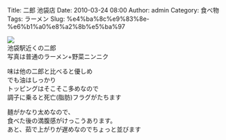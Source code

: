 Title: 二郎 池袋店
Date: 2010-03-24 08:00
Author: admin
Category: 食べ物
Tags: ラーメン
Slug: %e4%ba%8c%e9%83%8e-%e6%b1%a0%e8%a2%8b%e5%ba%97

[![](http://farm5.static.flickr.com/4006/4449707676_269edf67eb_m.jpg)](http://www.flickr.com/photos/46200029@N06/4449707676/)  
池袋駅近くの二郎  
写真は普通のラーメン+野菜ニンニク

味は他の二郎と比べると優しめ  
でも油はしっかり  
トッピングはそこそこ多めなので  
調子に乗ると死亡(脂肪)フラグがたちます

麺がかなり太めなので、  
食べた後の満腹感がけっこうあります。  
あと、茹で上がりが遅めなのでちょっと並びます
